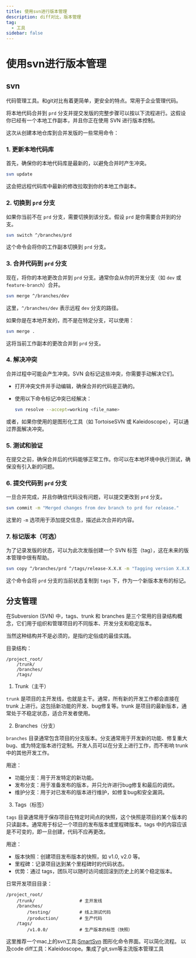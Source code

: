 ```yaml
---
title: 使用svn进行版本管理
description: diff对比，版本管理
tag:
  - 工具
sidebar: false
---
```


# 使用svn进行版本管理
## svn
代码管理工具。和git对比有着更简单，更安全的特点。常用于企业管理代码。

将本地代码合并到 `prd` 分支并提交发版的完整步骤可以按以下流程进行。这假设你已经有一个本地工作副本，并且你正在使用 SVN 进行版本控制。

这次从创建本地仓库到合并发版的一些常用命令：

### 1. **更新本地代码库**
   首先，确保你的本地代码库是最新的，以避免合并时产生冲突。

   ```bash
   svn update
   ```

   这会把远程代码库中最新的修改拉取到你的本地工作副本。

### 2. **切换到 `prd` 分支**
   如果你当前不在 `prd` 分支，需要切换到该分支。假设 `prd` 是你需要合并到的分支。

   ```bash
   svn switch ^/branches/prd
   ```

   这个命令会将你的工作副本切换到 `prd` 分支。

### 3. **合并代码到 `prd` 分支**
   现在，将你的本地更改合并到 `prd` 分支。通常你会从你的开发分支（如 `dev` 或 `feature-branch`）合并。

   ```bash
   svn merge ^/branches/dev
   ```

   这里，`^/branches/dev` 表示远程 `dev` 分支的路径。

   如果你是在本地开发的，而不是在特定分支，可以使用：

   ```bash
   svn merge .
   ```

   这将当前工作副本的更改合并到 `prd` 分支。

### 4. **解决冲突**
   合并过程中可能会产生冲突。SVN 会标记这些冲突，你需要手动解决它们。

   - 打开冲突文件并手动编辑，确保合并的代码是正确的。
   - 使用以下命令标记冲突已经解决：

     ```bash
     svn resolve --accept=working <file_name>
     ```

   或者，如果你使用的是图形化工具（如 TortoiseSVN 或 Kaleidoscope），可以通过界面解决冲突。

### 5. **测试和验证**
   在提交之前，确保合并后的代码能够正常工作。你可以在本地环境中执行测试，确保没有引入新的问题。

### 6. **提交代码到 `prd` 分支**
   一旦合并完成，并且你确信代码没有问题，可以提交更改到 `prd` 分支。

   ```bash
   svn commit -m "Merged changes from dev branch to prd for release."
   ```

   这里的 `-m` 选项用于添加提交信息，描述此次合并的内容。



### 7. **标记版本（可选）**
   为了记录发版的状态，可以为此次发版创建一个 SVN 标签（tag），这在未来的版本管理中很有帮助。

   ```bash
   svn copy ^/branches/prd ^/tags/release-X.X.X -m "Tagging version X.X.X for release."
   ```

   这个命令会将 `prd` 分支的当前状态复制到 `tags` 下，作为一个新版本发布的标记。

## 分支管理

在Subversion (SVN) 中，tags、trunk 和 branches 是三个常用的目录结构概念，它们用于组织和管理项目的不同版本、开发分支和稳定版本。

当然这种结构并不是必须的，是指约定俗成的最佳实践。

目录结构：
```
/project_root/
    /trunk/
    /branches/
    /tags/
```

1. Trunk（主干）

`trunk` 是项目的主开发线，也就是主干。通常，所有新的开发工作都会直接在 trunk 上进行。这包括新功能的开发、bug修复等。trunk 是项目的最新版本，通常处于不稳定状态，适合开发者使用。


2. Branches（分支）

`branches` 目录通常包含项目的分支版本。分支通常用于开发新的功能、修复重大bug、或为特定版本进行定制。开发人员可以在分支上进行工作，而不影响 trunk 中的其他开发工作。

用途：
- 功能分支：用于开发特定的新功能。
- 发布分支：用于准备发布的版本，并只允许进行bug修复和最后的调优。
- 维护分支：用于对已发布的版本进行维护，如修复bug和安全漏洞。

3. Tags（标签）

`tags` 目录通常用于保存项目在特定时间点的快照，这个快照是项目的某个版本的只读副本。通常用于标记一个项目的发布版本或里程碑版本。tags 中的内容应该是不可变的，即一旦创建，代码不应再更改。

用途：
- 版本快照：创建项目发布版本的快照，如 v1.0, v2.0 等。
- 里程碑：记录项目达到某个里程碑时的代码状态。
- 优势：通过 tags，团队可以随时访问或回滚到历史上的某个稳定版本。

    
日常开发项目目录：
```
/project_root/
    /trunk/                 # 主开发线
    /branches/
        /testing/           # 线上测试代码
        /production/        # 生产代码
    /tags/
        /v1.0.0/            # 生产版本的标签（快照）
```

这里推荐一个mac上的svn工具:[SmartSvn](https://www.smartsvn.com/) 图形化命令界面。可以简化流程。
以及code diff工具：Kaleidoscope。集成了git,svn等主流版本管理工具



